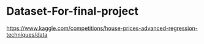 # Dataset-For-final-project

https://www.kaggle.com/competitions/house-prices-advanced-regression-techniques/data

